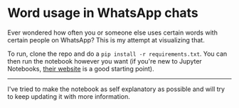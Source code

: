 # Word usage in WhatsApp chats

Ever wondered how often you or someone else uses certain words with certain people on WhatsApp? This is my attempt at visualizing that. 

To run, clone the repo and do a `pip install -r requirements.txt`. You can then run the notebook however you want (if you're new to Jupyter Notebooks, [their website](https://jupyter.org/) is a good starting point).

----

I've tried to make the notebook as self explanatory as possible and will try to keep updating it with more information.
